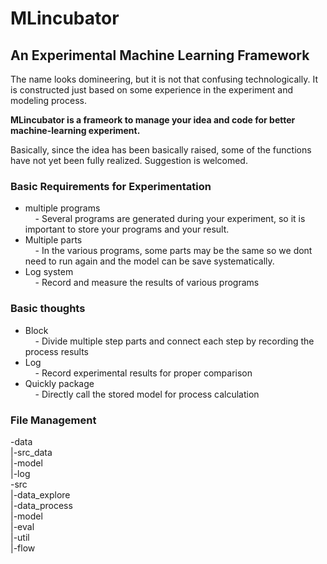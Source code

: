 # MLincubator

## An Experimental Machine Learning Framework
The name looks domineering, but it is not that confusing technologically. It is constructed just based on some experience in the experiment and modeling process.

**MLincubator is a frameork to manage your idea and code for better machine-learning experiment.**

Basically, since the idea has been basically raised, some of the functions have not yet been fully realized. Suggestion is welcomed.

### Basic Requirements for Experimentation
- multiple programs  
    - Several programs are generated during your experiment, so it is important to store your programs and your result. 
- Multiple parts  
    - In the various programs, some parts may be the same so we dont need to run again and the model can be save systematically. 
- Log system  
    - Record and measure the results of various programs 

### Basic thoughts
- Block  
    - Divide multiple step parts and connect each step by recording the process results
- Log  
    - Record experimental results for proper comparison
- Quickly package  
    - Directly call the stored model for process calculation

### File Management
-data  
|-src_data  
|-model  
|-log  
-src  
|-data_explore  
|-data_process  
|-model  
|-eval  
|-util  
|-flow  